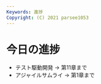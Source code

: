 ```yaml
---
Keywords: 進捗
Copyright: (C) 2021 parsee1053
---
```


# 今日の進捗
* テスト駆動開発 → 第11章まで
* アジャイルサムライ → 第1章まで
